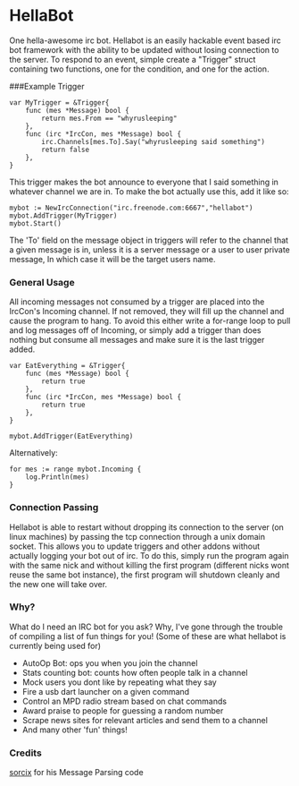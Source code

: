 # HellaBot

One hella-awesome irc bot. Hellabot is an easily hackable event based irc bot
framework with the ability to be updated without losing connection to the
server. To respond to an event, simple create a "Trigger" struct containing
two functions, one for the condition, and one for the action.

###Example Trigger

	var MyTrigger = &Trigger{
		func (mes *Message) bool {
			return mes.From == "whyrusleeping"
		},
		func (irc *IrcCon, mes *Message) bool {
			irc.Channels[mes.To].Say("whyrusleeping said something")
			return false
		},
	}

This trigger makes the bot announce to everyone that I said something
in whatever channel we are in. To make the bot actually use this,
add it like so:

	mybot := NewIrcConnection("irc.freenode.com:6667","hellabot")
	mybot.AddTrigger(MyTrigger)
	mybot.Start()

The 'To' field on the message object in triggers will refer to the channel that
a given message is in, unless it is a server message or a user to user private
message, In which case it will be the target users name.

### General Usage
All incoming messages not consumed by a trigger are placed into the IrcCon's
Incoming channel. If not removed, they will fill up the channel and cause the
program to hang. To avoid this either write a for-range loop to pull and log
messages off of Incoming, or simply add a trigger than does nothing but consume
all messages and make sure it is the last trigger added.

	var EatEverything = &Trigger{
		func (mes *Message) bool {
			return true
		},
		func (irc *IrcCon, mes *Message) bool {
			return true
		},
	}

	mybot.AddTrigger(EatEverything)

Alternatively:

	for mes := range mybot.Incoming {
		log.Println(mes)
	}

### Connection Passing

Hellabot is able to restart without dropping its connection to the server
(on linux machines) by passing the tcp connection through a unix domain socket.
This allows you to update triggers and other addons without actually logging
your bot out of irc. To do this, simply run the program again with the same nick 
and without killing the first program (different nicks wont reuse the same bot
instance), the first program will shutdown cleanly and the new one will take
over.

### Why?

What do I need an IRC bot for you ask? Why, I've gone through the trouble of
compiling a list of fun things for you! (Some of these are what hellabot is
currently being used for)

- AutoOp Bot: ops you when you join the channel
- Stats counting bot: counts how often people talk in a channel
- Mock users you dont like by repeating what they say
- Fire a usb dart launcher on a given command
- Control an MPD radio stream based on chat commands
- Award praise to people for guessing a random number
- Scrape news sites for relevant articles and send them to a channel
- And many other 'fun' things!

### Credits

[sorcix](http://github.com/sorcix) for his Message Parsing code
